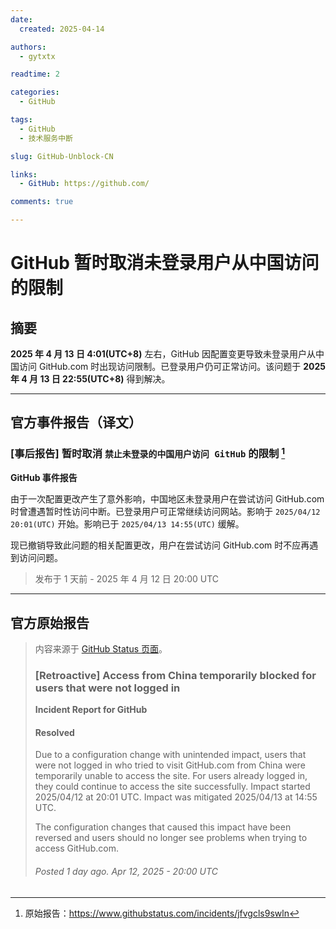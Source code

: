```yaml
---
date:
  created: 2025-04-14

authors:
  - gytxtx

readtime: 2

categories:
  - GitHub

tags:
  - GitHub
  - 技术服务中断

slug: GitHub-Unblock-CN

links:
  - GitHub: https://github.com/

comments: true

---
```


# GitHub 暂时取消未登录用户从中国访问的限制

## 摘要

**2025 年 4 月 13 日 4:01(UTC+8)** 左右，GitHub 因配置变更导致未登录用户从中国访问 GitHub.com 时出现访问限制。已登录用户仍可正常访问。该问题于 **2025 年 4 月 13 日 22:55(UTC+8)** 得到解决。

<!-- more -->

---

## 官方事件报告（译文）

### [事后报告] 暂时取消 `禁止未登录的中国用户访问 GitHub` 的限制 [^Original-link]

**GitHub 事件报告**

由于一次配置更改产生了意外影响，中国地区未登录用户在尝试访问 GitHub.com 时曾遭遇暂时性访问中断。已登录用户可正常继续访问网站。影响于 `2025/04/12 20:01(UTC)` 开始。影响已于 `2025/04/13 14:55(UTC)` 缓解。

现已撤销导致此问题的相关配置更改，用户在尝试访问 GitHub.com 时不应再遇到访问问题。

> 发布于 1 天前 - 2025 年 4 月 12 日 20:00 UTC

[^Original-link]: 原始报告：<https://www.githubstatus.com/incidents/jfvgcls9swln>

---

## 官方原始报告

> 内容来源于 [GitHub Status 页面](https://www.githubstatus.com/incidents/jfvgcls9swln)。
>
> ### [Retroactive] Access from China temporarily blocked for users that were not logged in
>
> **Incident Report for GitHub**
>
> #### Resolved
>
> Due to a configuration change with unintended impact, users that were not logged in who tried to visit GitHub.com from China were temporarily unable to access the site. For users already logged in, they could continue to access the site successfully. Impact started 2025/04/12 at 20:01 UTC. Impact was mitigated 2025/04/13 at 14:55 UTC.
>
> The configuration changes that caused this impact have been reversed and users should no longer see problems when trying to access GitHub.com.
>
> ###### Posted 1 day ago. Apr 12, 2025 - 20:00 UTC
